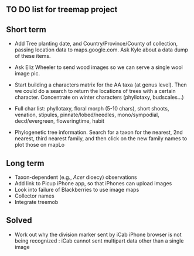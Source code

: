 TO DO list for treemap project
------------------------------

Short term
----------

  * Add Tree planting date, and Country/Province/County of collection,
    passing location data to maps.google.com. Ask Kyle about a data
    dump of these items.
  * Ask Eliz Wheeler to send wood images so we can serve a single wool
    image pic.
  * Start building a characters matrix for the AA taxa (at genus
    level). Then we could do a search to return the locations of trees
    with a certain character. Concentrate on winter characters
    (phyllotaxy, budscales...)
  * Full char list: phyllotaxy, floral morph (5-10 chars), short
    shoots, venation, stipules, pinnate/lobed/needles, mono/sympodial,
    decd/evergreen, floweringtime, habit

  * Phylogenetic tree information.  Search for a taxon for the
    nearest, 2nd nearest, third nearest family, and then click on the
    new family names to plot those on mapLo
	

Long term
---------

  * Taxon-dependent (e.g., _Acer_ dioecy) observations
  * Add link to Picup iPhone app, so that iPhones can upload images
  * Look into failure of Blackberries to use image maps
  * Collector names
  * Integrate treemob

Solved
------

  * Work out why the division marker sent by iCab iPhone browser is not
    being recognized : iCab cannot sent multipart data other than a
    single image
